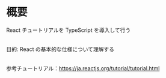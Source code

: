# 概要

React チュートリアルを TypeScript を導入して行う<br><br>

目的: React の基本的な仕様について理解する<br><br>

参考チュートリアル：https://ja.reactjs.org/tutorial/tutorial.html
